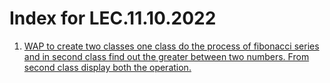 # Index for LEC.11.10.2022
1. [WAP to create two classes one class do the process of fibonacci series and in second class find out the greater between two numbers. From second class display both the operation.](./singleInheritance/)